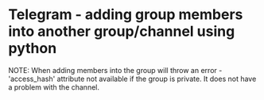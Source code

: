 # Telegram - adding group members into another group/channel using python

NOTE:
When adding members into the group will throw an error - 'access_hash' attribute not available if the group is private. It does not have a problem with the channel.

